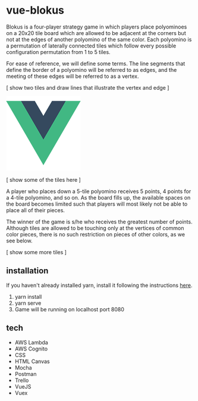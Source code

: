 # vue-blokus
Blokus is a four-player strategy game in which players place polyominoes on a 20x20 tile board which are allowed to be
adjacent at the corners but not at the edges of another polyomino of the same color. Each polyomino is 
a permutation of laterally connected tiles which follow every possible configuration permutation from 1 to 5 tiles. 

For ease of reference, we will define some terms. The line segments that define the border of a polyomino will be referred
to as edges, and the meeting of these edges will be referred to as a vertex.

[ show two tiles and draw lines that illustrate the vertex and edge ]

![Alt text](/src/assets/logo.png "Optional Title")

[ show some of the tiles here ]

A player who places down a 5-tile polyomino receives 5 points, 4 points for a 4-tile polyomino, and so on. As
the board fills up, the available spaces on the board becomes limited such that players will most likely not be able
to place all of their pieces. 

The winner of the game is s/he who receives the greatest number of points. Although tiles are allowed to 
be touching only at the vertices of common color pieces, there is no such restriction on pieces of other colors,
as we see below.

[ show some more tiles ]

## installation

If you haven't already installed yarn, install it following the instructions [here](https://yarnpkg.com/en/docs/install#mac-stable).

1. yarn install
2. yarn serve
3. Game will be running on localhost port 8080

## tech
- AWS Lambda
- AWS Cognito
- CSS
- HTML Canvas
- Mocha
- Postman
- Trello
- VueJS
- Vuex




